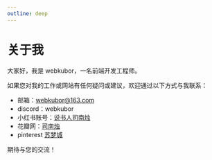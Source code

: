```yaml
---
outline: deep
---
```

# 关于我


大家好，我是 webkubor，一名前端开发工程师。


如果您对我的工作或网站有任何疑问或建议，欢迎通过以下方式与我联系：

- 邮箱：webkubor@163.com
- discord：webkubor
- 小红书账号：[说书人司南烛](https://www.xiaohongshu.com/user/profile/5c3c1581000000000501835d)
- 花瓣网：[司南烛](https://huaban.com/user/webkubor)
- pinterest [苏梦城](https://www.pinterest.com/webkubor)

期待与您的交流！
<VPTeamMembers size="small" :members="members" />

<script setup>
import { VPTeamMembers } from 'vitepress/theme'

const members = [
  {
    avatar: 'https://github.com/webkubor/picx-images-hosting/raw/master/webkubor/1.45lu5dg17.webp',
    name: 'webkubor',
    title: '作者',
    links: [
      { icon: 'github', link: 'https://github.com/webkubor' },
      { icon: 'discord', link: 'https://discord.com/invite/MEMGsRvf' },
    ]
  }
]
</script>
